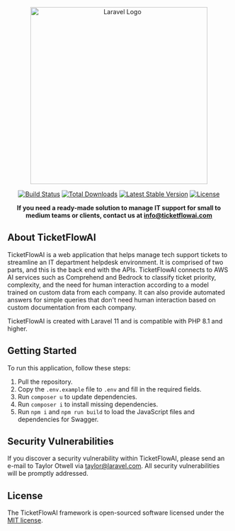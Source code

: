 <p align="center"><a href="https://laravel.com" target="_blank"><img src="https://raw.githubusercontent.com/laravel/art/master/logo-lockup/5%20SVG/2%20CMYK/1%20Full%20Color/laravel-logolockup-cmyk-red.svg" width="400" alt="Laravel Logo"></a></p>

<p align="center">
<a href="https://github.com/laravel/framework/actions"><img src="https://github.com/laravel/framework/workflows/tests/badge.svg" alt="Build Status"></a>
<a href="https://packagist.org/packages/laravel/framework"><img src="https://img.shields.io/packagist/dt/laravel/framework" alt="Total Downloads"></a>
<a href="https://packagist.org/packages/laravel/framework"><img src="https://img.shields.io/packagist/v/laravel/framework" alt="Latest Stable Version"></a>
<a href="https://packagist.org/packages/laravel/framework"><img src="https://img.shields.io/packagist/l/laravel/framework" alt="License"></a>
</p>

<p align="center">
<strong>If you need a ready-made solution to manage IT support for small to medium teams or clients, contact us at <a href="mailto:info@ticketflowai.com">info@ticketflowai.com</a></strong>
</p>

## About TicketFlowAI

TicketFlowAI is a web application that helps manage tech support tickets to streamline an IT department helpdesk environment. It is comprised of two parts, and this is the back end with the APIs. TicketFlowAI connects to AWS AI services such as Comprehend and Bedrock to classify ticket priority, complexity, and the need for human interaction according to a model trained on custom data from each company. It can also provide automated answers for simple queries that don't need human interaction based on custom documentation from each company.

TicketFlowAI is created with Laravel 11 and is compatible with PHP 8.1 and higher.

## Getting Started

To run this application, follow these steps:

1. Pull the repository.
2. Copy the `.env.example` file to `.env` and fill in the required fields.
3. Run `composer u` to update dependencies.
4. Run `composer i` to install missing dependencies.
5. Run `npm i` and `npm run build` to load the JavaScript files and dependencies for Swagger.

## Security Vulnerabilities

If you discover a security vulnerability within TicketFlowAI, please send an e-mail to Taylor Otwell via [taylor@laravel.com](mailto:taylor@laravel.com). All security vulnerabilities will be promptly addressed.

## License

The TicketFlowAI framework is open-sourced software licensed under the [MIT license](https://opensource.org/licenses/MIT).
